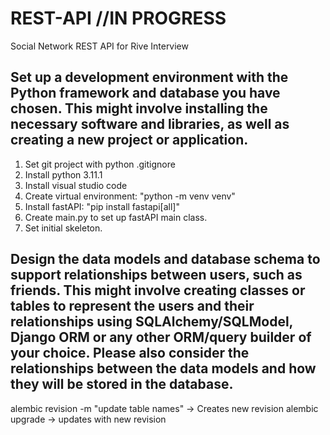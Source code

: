 # REST-API //IN PROGRESS
Social Network REST API for Rive Interview

## Set up a development environment with the Python framework and database you have chosen. This might involve installing the necessary software and libraries, as well as creating a new project or application.
<ol>
  <li>Set git project with python .gitignore</li>
  <li>Install python 3.11.1</li>
  <li>Install visual studio code</li>
  <li>Create virtual environment: "python -m venv venv"</li>
  <li>Install fastAPI: "pip install fastapi[all]"</li>
  <li>Create main.py to set up fastAPI main class.</li>
  <li>Set initial skeleton.</li>
</ol>


## Design the data models and database schema to support relationships between users, such as friends. This might involve creating classes or tables to represent the users and their relationships using SQLAlchemy/SQLModel, Django ORM or any other ORM/query builder of your choice. Please also consider the relationships between the data models and how they will be stored in the database.

alembic revision -m "update table names" -> Creates new revision
alembic upgrade <revision> -> updates with new revision
